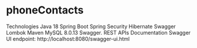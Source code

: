 # phoneContacts
Technologies
Java 18
Spring Boot
Spring Security
Hibernate
Swagger
Lombok
Maven
MySQL 8.0.13
Swagger. REST APIs Documentation
Swagger UI endpoint: http://localhost:8080/swagger-ui.html
